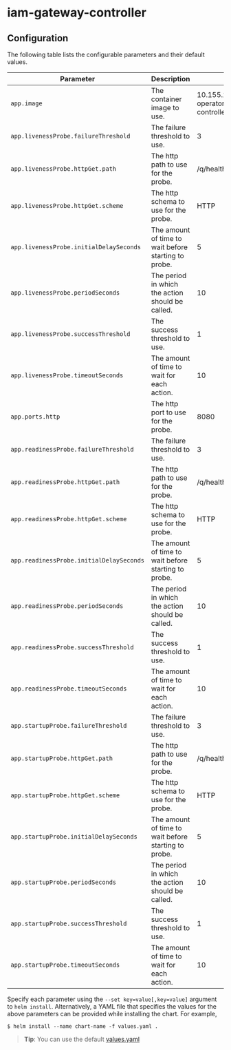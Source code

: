 # iam-gateway-controller

## Configuration

The following table lists the configurable parameters and their default values.

| Parameter | Description | Default |
|  ---  |  ---  |  ---  |
| `app.image` | The container image to use. | 10.155.255.182:5000/xcloud-operator/iam-gateway-controller:1.0.2 |
| `app.livenessProbe.failureThreshold` | The failure threshold to use. | 3 |
| `app.livenessProbe.httpGet.path` | The http path to use for the probe. | /q/health/live |
| `app.livenessProbe.httpGet.scheme` | The http schema to use for the probe. | HTTP |
| `app.livenessProbe.initialDelaySeconds` | The amount of time to wait before starting to probe. | 5 |
| `app.livenessProbe.periodSeconds` | The period in which the action should be called. | 10 |
| `app.livenessProbe.successThreshold` | The success threshold to use. | 1 |
| `app.livenessProbe.timeoutSeconds` | The amount of time to wait for each action. | 10 |
| `app.ports.http` | The http port to use for the probe. | 8080 |
| `app.readinessProbe.failureThreshold` | The failure threshold to use. | 3 |
| `app.readinessProbe.httpGet.path` | The http path to use for the probe. | /q/health/ready |
| `app.readinessProbe.httpGet.scheme` | The http schema to use for the probe. | HTTP |
| `app.readinessProbe.initialDelaySeconds` | The amount of time to wait before starting to probe. | 5 |
| `app.readinessProbe.periodSeconds` | The period in which the action should be called. | 10 |
| `app.readinessProbe.successThreshold` | The success threshold to use. | 1 |
| `app.readinessProbe.timeoutSeconds` | The amount of time to wait for each action. | 10 |
| `app.startupProbe.failureThreshold` | The failure threshold to use. | 3 |
| `app.startupProbe.httpGet.path` | The http path to use for the probe. | /q/health/started |
| `app.startupProbe.httpGet.scheme` | The http schema to use for the probe. | HTTP |
| `app.startupProbe.initialDelaySeconds` | The amount of time to wait before starting to probe. | 5 |
| `app.startupProbe.periodSeconds` | The period in which the action should be called. | 10 |
| `app.startupProbe.successThreshold` | The success threshold to use. | 1 |
| `app.startupProbe.timeoutSeconds` | The amount of time to wait for each action. | 10 |

Specify each parameter using the `--set key=value[,key=value]` argument to `helm install`.
Alternatively, a YAML file that specifies the values for the above parameters can be provided while installing the chart. For example,
```
$ helm install --name chart-name -f values.yaml .
```
> **Tip**: You can use the default [values.yaml](values.yaml)
